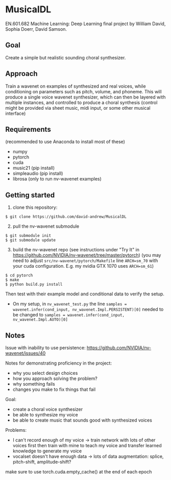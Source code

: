 # MusicalDL
EN.601.682 Machine Learning: Deep Learning final project by William David, Sophia Doerr, David Samson. 

## Goal
Create a simple but realistic sounding choral synthesizer.

## Approach
Train a wavenet on examples of synthesized and real voices, while conditioning on parameters such as pitch, volume, and phoneme. This will produce a single voice wavenet synthesizer, which can then be layered with multiple instances, and controlled to produce a choral synthesis (control might be provided via sheet music, midi input, or some other musical interface)

## Requirements
(recommended to use Anaconda to install most of these)
- numpy
- pytorch
- cuda
- music21		(pip install)
- simpleaudio 	(pip install)
- librosa 		(only to run nv-wavenet examples)


## Getting started
1. clone this repository:

```
$ git clone https://github.com/david-andrew/MusicalDL
```

2. pull the nv-wavenet submodule 

```
$ git submodule init
$ git submodule update
```

3. build the nv-wavenet repo (see instructions under "Try It" in https://github.com/NVIDIA/nv-wavenet/tree/master/pytorch)
(you may need to adjust `src/nv-wavenet/pytorch/Makefile` line `ARCH=sm_70` with your cuda configuration. E.g. my nvidia GTX 1070 uses `ARCH=sm_61`)

```
$ cd pytorch
$ make
$ python build.py install
```

Then test with their example model and conditional data to verify the setup.
- On my setup, in `nv_wavenet_test.py` the line `samples = wavenet.infer(cond_input, nv_wavenet.Impl.PERSISTENT)[0]` needed to be changed to `samples = wavenet.infer(cond_input, nv_wavenet.Impl.AUTO)[0]`



## Notes
Issue with inability to use persistence:
https://github.com/NVIDIA/nv-wavenet/issues/40


Notes for demonstrating proficiency in the project:
- why you select design choices
- how you approach solving the problem?
- why something fails
- changes you make to fix things that fail



Goal:
- create a choral voice synthesizer
- be able to synthesize my voice
- be able to create music that sounds good with synthesized voices

Problems:
- I can't record enough of my voice -> train network with lots of other voices first then train with mine to teach my voice and transfer learned knowledge to generate my voice
- vocalset doesn't have enough data -> lots of data augmentation: splice, pitch-shift, amplitude-shift?




make sure to use torch.cuda.empty_cache() at the end of each epoch